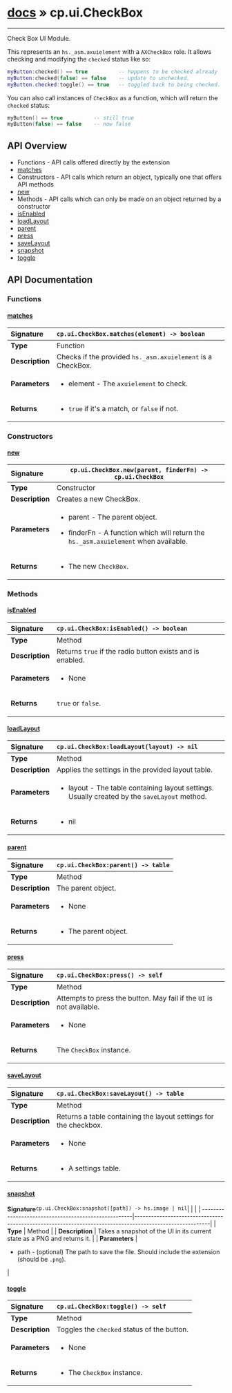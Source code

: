 # [docs](index.md) » cp.ui.CheckBox
---

Check Box UI Module.

This represents an `hs._asm.axuielement` with a `AXCheckBox` role.
It allows checking and modifying the `checked` status like so:

```lua
myButton:checked() == true			-- happens to be checked already
myButton:checked(false) == false	-- update to unchecked.
myButton.checked:toggle() == true	-- toggled back to being checked.
```

You can also call instances of `CheckBox` as a function, which will return
the `checked` status:

```lua
myButton() == true			-- still true
myButton(false) == false	-- now false
```

## API Overview
* Functions - API calls offered directly by the extension
 * [matches](#matches)
* Constructors - API calls which return an object, typically one that offers API methods
 * [new](#new)
* Methods - API calls which can only be made on an object returned by a constructor
 * [isEnabled](#isenabled)
 * [loadLayout](#loadlayout)
 * [parent](#parent)
 * [press](#press)
 * [saveLayout](#savelayout)
 * [snapshot](#snapshot)
 * [toggle](#toggle)

## API Documentation

### Functions

#### [matches](#matches)
| <span style="float: left;">**Signature**</span> | <span style="float: left;">`cp.ui.CheckBox.matches(element) -> boolean` </span>                                                          |
| -----------------------------------------------------|---------------------------------------------------------------------------------------------------------|
| **Type**                                             | Function                                                                                         |
| **Description**                                      | Checks if the provided `hs._asm.axuielement` is a CheckBox.                                                                                         |
| **Parameters**                                       | <ul><li>element      - The <code>axuielement</code> to check.</li></ul>   |
| **Returns**                                          | <ul><li><code>true</code> if it's a match, or <code>false</code> if not.</li></ul>            |

### Constructors

#### [new](#new)
| <span style="float: left;">**Signature**</span> | <span style="float: left;">`cp.ui.CheckBox.new(parent, finderFn) -> cp.ui.CheckBox` </span>                                                          |
| -----------------------------------------------------|---------------------------------------------------------------------------------------------------------|
| **Type**                                             | Constructor                                                                                         |
| **Description**                                      | Creates a new CheckBox.                                                                                         |
| **Parameters**                                       | <ul><li>parent       - The parent object.</li></ul><ul><li>finderFn     - A function which will return the <code>hs._asm.axuielement</code> when available.</li></ul>   |
| **Returns**                                          | <ul><li>The new <code>CheckBox</code>.</li></ul>            |

### Methods

#### [isEnabled](#isenabled)
| <span style="float: left;">**Signature**</span> | <span style="float: left;">`cp.ui.CheckBox:isEnabled() -> boolean` </span>                                                          |
| -----------------------------------------------------|---------------------------------------------------------------------------------------------------------|
| **Type**                                             | Method                                                                                         |
| **Description**                                      | Returns `true` if the radio button exists and is enabled.                                                                                         |
| **Parameters**                                       | <ul><li>None</li></ul>   |
| **Returns**                                          | <p><code>true</code> or <code>false</code>.</p>            |

#### [loadLayout](#loadlayout)
| <span style="float: left;">**Signature**</span> | <span style="float: left;">`cp.ui.CheckBox:loadLayout(layout) -> nil` </span>                                                          |
| -----------------------------------------------------|---------------------------------------------------------------------------------------------------------|
| **Type**                                             | Method                                                                                         |
| **Description**                                      | Applies the settings in the provided layout table.                                                                                         |
| **Parameters**                                       | <ul><li>layout       - The table containing layout settings. Usually created by the <code>saveLayout</code> method.</li></ul>   |
| **Returns**                                          | <ul><li>nil</li></ul>            |

#### [parent](#parent)
| <span style="float: left;">**Signature**</span> | <span style="float: left;">`cp.ui.CheckBox:parent() -> table` </span>                                                          |
| -----------------------------------------------------|---------------------------------------------------------------------------------------------------------|
| **Type**                                             | Method                                                                                         |
| **Description**                                      | The parent object.                                                                                         |
| **Parameters**                                       | <ul><li>None</li></ul>   |
| **Returns**                                          | <ul><li>The parent object.</li></ul>            |

#### [press](#press)
| <span style="float: left;">**Signature**</span> | <span style="float: left;">`cp.ui.CheckBox:press() -> self` </span>                                                          |
| -----------------------------------------------------|---------------------------------------------------------------------------------------------------------|
| **Type**                                             | Method                                                                                         |
| **Description**                                      | Attempts to press the button. May fail if the `UI` is not available.                                                                                         |
| **Parameters**                                       | <ul><li>None</li></ul>   |
| **Returns**                                          | <p>The <code>CheckBox</code> instance.</p>            |

#### [saveLayout](#savelayout)
| <span style="float: left;">**Signature**</span> | <span style="float: left;">`cp.ui.CheckBox:saveLayout() -> table` </span>                                                          |
| -----------------------------------------------------|---------------------------------------------------------------------------------------------------------|
| **Type**                                             | Method                                                                                         |
| **Description**                                      | Returns a table containing the layout settings for the checkbox.                                                                                         |
| **Parameters**                                       | <ul><li>None</li></ul>   |
| **Returns**                                          | <ul><li>A settings table.</li></ul>            |

#### [snapshot](#snapshot)
| <span style="float: left;">**Signature**</span> | <span style="float: left;">`cp.ui.CheckBox:snapshot([path]) -> hs.image | nil` </span>                                                          |
| -----------------------------------------------------|---------------------------------------------------------------------------------------------------------|
| **Type**                                             | Method                                                                                         |
| **Description**                                      | Takes a snapshot of the UI in its current state as a PNG and returns it.                                                                                         |
| **Parameters**                                       | <ul><li>path     - (optional) The path to save the file. Should include the extension (should be <code>.png</code>).</li></ul>   |

#### [toggle](#toggle)
| <span style="float: left;">**Signature**</span> | <span style="float: left;">`cp.ui.CheckBox:toggle() -> self` </span>                                                          |
| -----------------------------------------------------|---------------------------------------------------------------------------------------------------------|
| **Type**                                             | Method                                                                                         |
| **Description**                                      | Toggles the `checked` status of the button.                                                                                         |
| **Parameters**                                       | <ul><li>None</li></ul>   |
| **Returns**                                          | <ul><li>The <code>CheckBox</code> instance.</li></ul>            |

